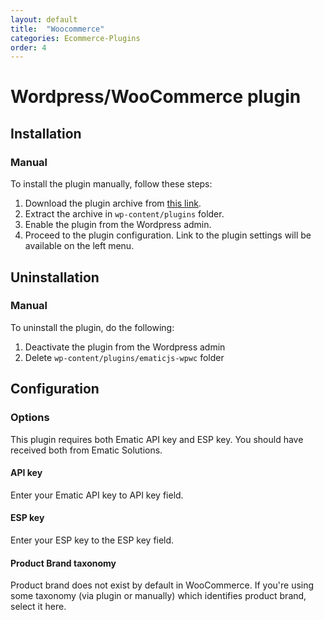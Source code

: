 ```yaml
---
layout: default
title:  "Woocommerce"
categories: Ecommerce-Plugins
order: 4
---
```


# Wordpress/WooCommerce plugin

## Installation

### Manual

To install the plugin manually, follow these steps:

1.  Download the plugin archive from [this link](http://api.ematicsolutions.com/v1/plugins/dist/ematicjs-wpwc_v1.0.8.zip).
2.  Extract the archive in `wp-content/plugins` folder.
3.  Enable the plugin from the Wordpress admin.
4.  Proceed to the plugin configuration. Link to the plugin settings will be available on the left menu.

## Uninstallation

### Manual

To uninstall the plugin, do the following:

1.  Deactivate the plugin from the Wordpress admin
2.  Delete `wp-content/plugins/ematicjs-wpwc` folder

## Configuration

### Options

This plugin requires both Ematic API key and ESP key. You should have received both from Ematic Solutions.

#### API key

Enter your Ematic API key to API key field.

#### ESP key

Enter your ESP key to the ESP key field.

#### Product Brand taxonomy

Product brand does not exist by default in WooCommerce. If you're using some taxonomy (via plugin or manually) which identifies product brand, select it here.
